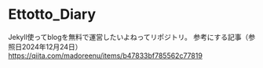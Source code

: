 # Ettotto_Diary
Jekyll使ってblogを無料で運営したいよねってリポジトリ。
参考にする記事（参照日2024年12月24日）
https://qiita.com/madoreenu/items/b47833bf785562c77819
